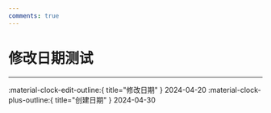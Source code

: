 ```yaml
---
comments: true
---
```


# 修改日期测试

---

:material-clock-edit-outline:{ title="修改日期" } 2024-04-20
:material-clock-plus-outline:{ title="创建日期" } 2024-04-30
